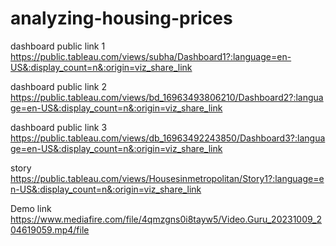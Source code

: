 # analyzing-housing-prices

dashboard public link 1 https://public.tableau.com/views/subha/Dashboard1?:language=en-US&:display_count=n&:origin=viz_share_link

dashboard public link 2 https://public.tableau.com/views/bd_16963493806210/Dashboard2?:language=en-US&:display_count=n&:origin=viz_share_link

dashboard public link 3 https://public.tableau.com/views/db_16963492243850/Dashboard3?:language=en-US&:display_count=n&:origin=viz_share_link

story https://public.tableau.com/views/Housesinmetropolitan/Story1?:language=en-US&:display_count=n&:origin=viz_share_link

Demo link https://www.mediafire.com/file/4qmzgns0i8tayw5/Video.Guru_20231009_204619059.mp4/file
